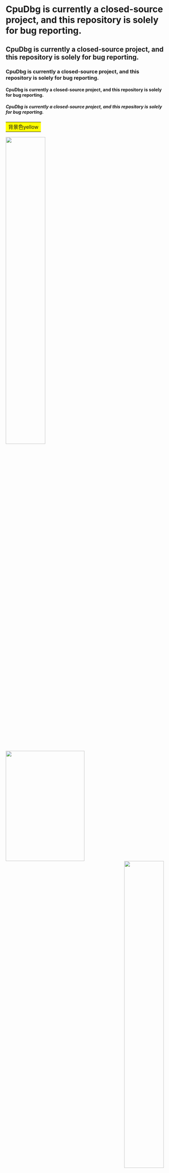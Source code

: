 # CpuDbg is currently a closed-source project, and this repository is solely for bug reporting.
## CpuDbg is currently a closed-source project, and this repository is solely for bug reporting.
### CpuDbg is currently a closed-source project, and this repository is solely for bug reporting.
#### CpuDbg is currently a closed-source project, and this repository is solely for bug reporting.
##### CpuDbg is currently a closed-source project, and this repository is solely for bug reporting.


<table><tr><td bgcolor=yellow>背景色yellow</td></tr></table>


<img src="http://pic11.photophoto.cn/20090626/0036036341009653_b.jpg" width="50%" height="50%">


<img src="http://pic11.photophoto.cn/20090626/0036036341009653_b.jpg" width="251" height="350" >



<div align=right><img src="http://pic11.photophoto.cn/20090626/0036036341009653_b.jpg" width="50%" height="50%"></div>



